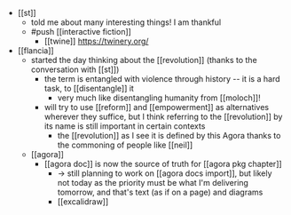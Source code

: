 - [[st]]
  - told me about many interesting things! I am thankful
  - #push [[interactive fiction]]
    - [[twine]] https://twinery.org/
- [[flancia]]
  - started the day thinking about the [[revolution]] (thanks to the conversation with [[st]])
    - the term is entangled with violence through history -- it is a hard task, to [[disentangle]] it
      - very much like disentangling humanity from [[moloch]]!
    - will try to use [[reform]] and [[empowerment]] as alternatives wherever they suffice, but I think referring to the [[revolution]] by its name is still important in certain contexts
      - the [[revolution]] as I see it is defined by this Agora thanks to the commoning of people like [[neil]]
  - [[agora]]
    - [[agora doc]] is now the source of truth for [[agora pkg chapter]]
      - -> still planning to work on [[agora docs import]], but likely not today as the priority must be what I'm delivering tomorrow, and that's text (as if on a page) and diagrams
      - [[excalidraw]]
